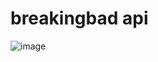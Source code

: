 # breakingbad api
![image](https://user-images.githubusercontent.com/69343277/122566605-5ae28100-d065-11eb-8a75-4d32b5ae8308.png)
